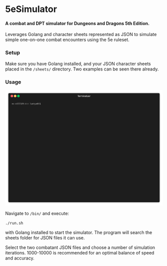 # 5eSimulator
#### A combat and DPT simulator for Dungeons and Dragons 5th Edition. 

Leverages Golang and character sheets represented as JSON to simulate 
simple one-on-one combat encounters using the 5e ruleset.

### Setup

Make sure you have Golang installed, and your JSON character sheets placed in
the `/sheets/` directory. Two examples can be seen there already.

### Usage

![5ESimulator Terminal Demo](wiki/demo.gif)

Navigate to `/bin/` and execute:
```
./run.sh
``` 
with Golang installed to start the simulator. The
program will search the sheets folder for JSON files it can use.

Select the two combatant JSON files and choose a number of simulation iterations.
1000-10000 is recommended for an optimal balance of speed and accuracy.
